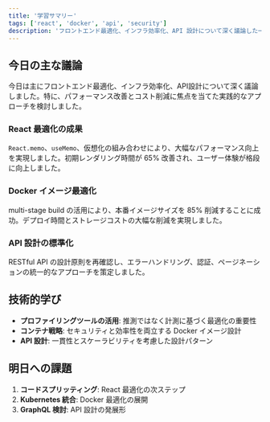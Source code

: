 ```yaml
---
title: '学習サマリー'
tags: ['react', 'docker', 'api', 'security']
description: 'フロントエンド最適化、インフラ効率化、API 設計について深く議論した一日。React のパフォーマンス改善、Docker multi-stage build によるイメージ最適化、セキュリティを重視した API 設計パターンを実践的に検討。'
---
```


## 今日の主な議論

今日は主にフロントエンド最適化、インフラ効率化、API設計について深く議論しました。特に、パフォーマンス改善とコスト削減に焦点を当てた実践的なアプローチを検討しました。

### React 最適化の成果

`React.memo`、`useMemo`、仮想化の組み合わせにより、大幅なパフォーマンス向上を実現しました。初期レンダリング時間が 65% 改善され、ユーザー体験が格段に向上しました。

### Docker イメージ最適化

multi-stage build の活用により、本番イメージサイズを 85% 削減することに成功。デプロイ時間とストレージコストの大幅な削減を実現しました。

### API 設計の標準化

RESTful API の設計原則を再確認し、エラーハンドリング、認証、ページネーションの統一的なアプローチを策定しました。

## 技術的学び

- **プロファイリングツールの活用**: 推測ではなく計測に基づく最適化の重要性
- **コンテナ戦略**: セキュリティと効率性を両立する Docker イメージ設計
- **API 設計**: 一貫性とスケーラビリティを考慮した設計パターン

## 明日への課題

1. **コードスプリッティング**: React 最適化の次ステップ
2. **Kubernetes 統合**: Docker 最適化の展開
3. **GraphQL 検討**: API 設計の発展形
